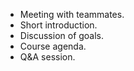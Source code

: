 - Meeting with teammates.
- Short introduction.
- Discussion of goals.
- Course agenda.
- Q&A session.

